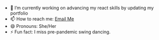- 🔭 I’m currently working on advancing my react skills by updating my portfolio
- 📫 How to reach me: [Email Me](andrea.strickland1990@gmail.com)
- 😄 Pronouns: She/Her
- ⚡ Fun fact: I miss pre-pandemic swing dancing.

